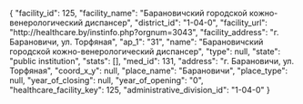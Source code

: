 {
    "facility_id": 125,
    "facility_name": "Барановичский городской кожно-венерологический диспансер",
    "district_id": "1-04-0",
    "facility_url": "http:\/\/healthcare.by\/instinfo.php?orgnum=3043",
    "facility_address": "г. Барановичи, ул. Торфяная",
    "ap_1": "31",
    "name": "Барановичский городской кожно-венерологический диспансер",
    "type": null,
    "state": "public institution",
    "stats": [],
    "med_id": 131,
    "address": "г. Барановичи, ул. Торфяная",
    "coord_x_y": null,
    "place_name": "Барановичи",
    "place_type": null,
    "year_of_closing": null,
    "year_of_opening": "0",
    "healthcare_facility_key": 125,
    "administrative_division_id": "1-04-0"
}